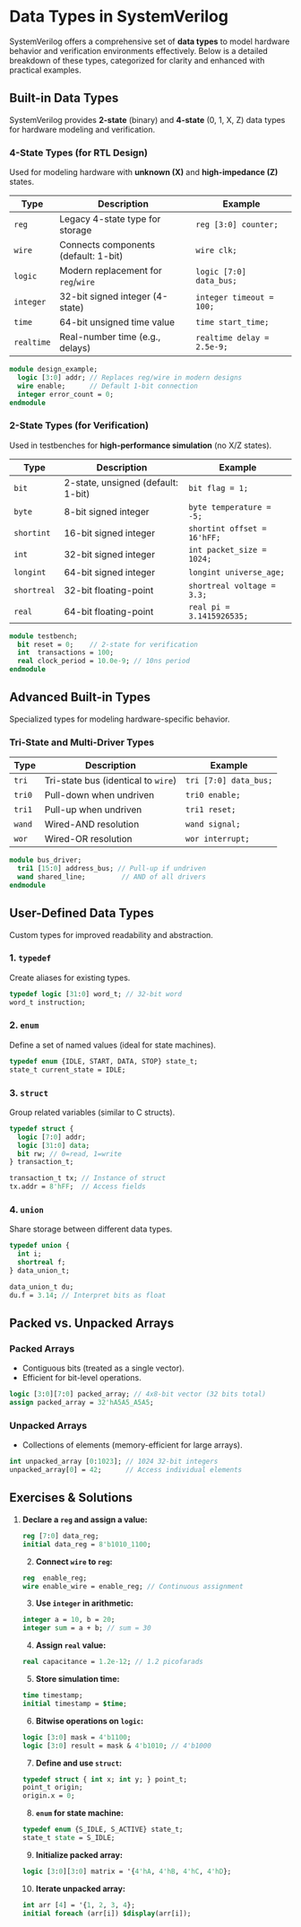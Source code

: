 # Data Types in SystemVerilog

SystemVerilog offers a comprehensive set of **data types** to model hardware behavior and verification environments effectively. Below is a detailed breakdown of these types, categorized for clarity and enhanced with practical examples.

## **Built-in Data Types**  
SystemVerilog provides **2-state** (binary) and **4-state** (0, 1, X, Z) data types for hardware modeling and verification.

### **4-State Types (for RTL Design)**  
Used for modeling hardware with **unknown (X)** and **high-impedance (Z)** states.

| Type      | Description                          | Example                     |
|-----------|--------------------------------------|-----------------------------|
| `reg`     | Legacy 4-state type for storage      | `reg [3:0] counter;`        |
| `wire`    | Connects components (default: 1-bit) | `wire clk;`                 |
| `logic`   | Modern replacement for `reg`/`wire`  | `logic [7:0] data_bus;`     |
| `integer` | 32-bit signed integer (4-state)      | `integer timeout = 100;`    |
| `time`    | 64-bit unsigned time value           | `time start_time;`          |
| `realtime`| Real-number time (e.g., delays)      | `realtime delay = 2.5e-9;`  |

```systemverilog
module design_example;
  logic [3:0] addr; // Replaces reg/wire in modern designs
  wire enable;      // Default 1-bit connection
  integer error_count = 0;
endmodule
```


### **2-State Types (for Verification)**  
Used in testbenches for **high-performance simulation** (no X/Z states).

| Type         | Description                     | Example                   |
|--------------|---------------------------------|---------------------------|
| `bit`        | 2-state, unsigned (default: 1-bit) | `bit flag = 1;`           |
| `byte`       | 8-bit signed integer            | `byte temperature = -5;`  |
| `shortint`   | 16-bit signed integer           | `shortint offset = 16'hFF;` |
| `int`        | 32-bit signed integer           | `int packet_size = 1024;` |
| `longint`    | 64-bit signed integer           | `longint universe_age;`   |
| `shortreal`  | 32-bit floating-point           | `shortreal voltage = 3.3;`|
| `real`       | 64-bit floating-point           | `real pi = 3.1415926535;` |

```systemverilog
module testbench;
  bit reset = 0;    // 2-state for verification
  int  transactions = 100;
  real clock_period = 10.0e-9; // 10ns period
endmodule
```


## **Advanced Built-in Types**  
Specialized types for modeling hardware-specific behavior.

### **Tri-State and Multi-Driver Types**  
| Type   | Description                     | Example                 |
|--------|---------------------------------|-------------------------|
| `tri`   | Tri-state bus (identical to `wire`) | `tri [7:0] data_bus;` |
| `tri0`  | Pull-down when undriven         | `tri0 enable;`          |
| `tri1`  | Pull-up when undriven           | `tri1 reset;`           |
| `wand`  | Wired-AND resolution            | `wand signal;`          |
| `wor`   | Wired-OR resolution             | `wor interrupt;`        |

```systemverilog
module bus_driver;
  tri1 [15:0] address_bus; // Pull-up if undriven
  wand shared_line;         // AND of all drivers
endmodule
```


## **User-Defined Data Types**  
Custom types for improved readability and abstraction.

### 1. **`typedef`**  
Create aliases for existing types.  
```systemverilog
typedef logic [31:0] word_t; // 32-bit word
word_t instruction;
```

### 2. **`enum`**  
Define a set of named values (ideal for state machines).  
```systemverilog
typedef enum {IDLE, START, DATA, STOP} state_t;
state_t current_state = IDLE;
```

### 3. **`struct`**  
Group related variables (similar to C structs).  
```systemverilog
typedef struct {
  logic [7:0] addr;
  logic [31:0] data;
  bit rw; // 0=read, 1=write
} transaction_t;

transaction_t tx; // Instance of struct
tx.addr = 8'hFF;  // Access fields
```

### 4. **`union`**  
Share storage between different data types.  
```systemverilog
typedef union {
  int i;
  shortreal f;
} data_union_t;

data_union_t du;
du.f = 3.14; // Interpret bits as float
```


## **Packed vs. Unpacked Arrays**  
### **Packed Arrays**  
- Contiguous bits (treated as a single vector).  
- Efficient for bit-level operations.  
```systemverilog
logic [3:0][7:0] packed_array; // 4x8-bit vector (32 bits total)
assign packed_array = 32'hA5A5_A5A5;
```

### **Unpacked Arrays**  
- Collections of elements (memory-efficient for large arrays).  
```systemverilog
int unpacked_array [0:1023]; // 1024 32-bit integers
unpacked_array[0] = 42;      // Access individual elements
```


## **Exercises & Solutions**  
1. **Declare a `reg` and assign a value:**  
   ```systemverilog
   reg [7:0] data_reg;
   initial data_reg = 8'b1010_1100;
   ```
   
   2. **Connect `wire` to `reg`:**  
   ```systemverilog
   reg  enable_reg;
   wire enable_wire = enable_reg; // Continuous assignment
   ```
   
   3. **Use `integer` in arithmetic:**  
   ```systemverilog
   integer a = 10, b = 20;
   integer sum = a + b; // sum = 30
   ```
   
   4. **Assign `real` value:**  
   ```systemverilog
   real capacitance = 1.2e-12; // 1.2 picofarads
   ```
   
   5. **Store simulation time:**  
   ```systemverilog
   time timestamp;
   initial timestamp = $time;
   ```
   
   6. **Bitwise operations on `logic`:**  
   ```systemverilog
   logic [3:0] mask = 4'b1100;
   logic [3:0] result = mask & 4'b1010; // 4'b1000
   ```
   
   7. **Define and use `struct`:**  
   ```systemverilog
   typedef struct { int x; int y; } point_t;
   point_t origin;
   origin.x = 0;
   ```
   
   8. **`enum` for state machine:**  
   ```systemverilog
   typedef enum {S_IDLE, S_ACTIVE} state_t;
   state_t state = S_IDLE;
   ```
   
   9. **Initialize packed array:**  
   ```systemverilog
   logic [3:0][3:0] matrix = '{4'hA, 4'hB, 4'hC, 4'hD};
   ```
   
   10. **Iterate unpacked array:**  
    ```systemverilog
    int arr [4] = '{1, 2, 3, 4};
    initial foreach (arr[i]) $display(arr[i]);
    ```
